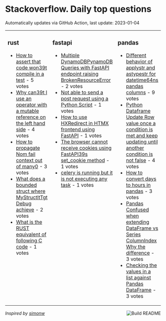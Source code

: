 # Stackoverflow. Daily top questions 

Automatically updates via GitHub Action, last update: <!-- date starts -->2023-01-04<!-- date ends -->


<table><tr><td valign="top" width="33%">

### rust
<!-- rust starts -->
* [How to assert that code won39t compile in a test](https://stackoverflow.com/questions/74989492/how-to-assert-that-code-wont-compile-in-a-test) - 5 votes
* [Why can39t I use an operator with a mutable reference on the left hand side](https://stackoverflow.com/questions/75006825/why-cant-i-use-an-operator-with-a-mutable-reference-on-the-left-hand-side) - 4 votes
* [How to propagate Nom fail context out of many0](https://stackoverflow.com/questions/74993188/how-to-propagate-nom-fail-context-out-of-many0) - 3 votes
* [What does a bounded struct where MyStructltTgt Debug achieve](https://stackoverflow.com/questions/75008626/what-does-a-bounded-struct-where-mystructt-debug-achieve) - 2 votes
* [What is the RUST equivalent of following C code](https://stackoverflow.com/questions/74997645/what-is-the-rust-equivalent-of-following-c-code) - 1 votes
<!-- rust ends -->
</td><td valign="top" width="34%">


### fastapi
<!-- fastapi starts -->
* [Multiple DynamoDBPynamoDB Queries with FastAPI endpoint raising BrokenResourceError](https://stackoverflow.com/questions/74994801/multiple-dynamodbpynamodb-queries-with-fastapi-endpoint-raising-brokenresource) - 2 votes
* [Not able to send a post request using a Python Script](https://stackoverflow.com/questions/75005445/not-able-to-send-a-post-request-using-a-python-script) - 1 votes
* [How to use HXRedirect in HTMX frontend using FastAPI](https://stackoverflow.com/questions/74992769/how-to-use-hx-redirect-in-htmx-frontend-using-fastapi) - 1 votes
* [The browser cannot receive cookies using FastAPI39s set_cookie method](https://stackoverflow.com/questions/75007071/the-browser-cannot-receive-cookies-using-fastapis-set-cookie-method) - 1 votes
* [celery is running but it is not executing any task](https://stackoverflow.com/questions/74992546/celery-is-running-but-it-is-not-executing-any-task) - 1 votes
<!-- fastapi ends -->
</td><td valign="top" width="34%">


### pandas
<!-- pandas starts -->
* [Different behavior of applystr and astypestr for datetime64ns pandas columns](https://stackoverflow.com/questions/74993877/different-behavior-of-applystr-and-astypestr-for-datetime64ns-pandas-colum) - 9 votes
* [Python Dataframe Update Row value once a condition is met and keep updating until another condition is not false](https://stackoverflow.com/questions/74990626/python-dataframe-update-row-value-once-a-condition-is-met-and-keep-updating-unt) - 4 votes
* [How to convert days to hours in pandas](https://stackoverflow.com/questions/74995611/how-to-convert-days-to-hours-in-pandas) - 3 votes
* [Pandas  Confused when extending DataFrame vs Series ColumnIndex Why the difference](https://stackoverflow.com/questions/74992814/pandas-confused-when-extending-dataframe-vs-series-column-index-why-the-dif) - 3 votes
* [Checking the values in a list against Pandas DataFrame](https://stackoverflow.com/questions/74995119/checking-the-values-in-a-list-against-pandas-dataframe) - 3 votes
<!-- pandas ends -->
</td></tr></table>

<a href="https://github.com/hp0404/hp0404/actions"><img src="https://github.com/hp0404/hp0404/workflows/Build%20README/badge.svg" align="right" alt="Build README"></a> <p>*Inspired by  [simonw](https://github.com/simonw/simonw)*</p>
